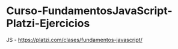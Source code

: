 # Curso-FundamentosJavaScript-Platzi-Ejercicios
JS - https://platzi.com/clases/fundamentos-javascript/
